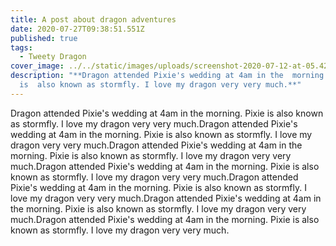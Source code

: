 ```yaml
---
title: A post about dragon adventures
date: 2020-07-27T09:38:51.551Z
published: true
tags:
  - Tweety Dragon
cover_image: ../../static/images/uploads/screenshot-2020-07-12-at-05.42.37.png
description: "**Dragon attended Pixie's wedding at 4am in the  morning. Pixie
  is  also known as stormfly. I love my dragon very very much.**"
---
```

Dragon attended Pixie's wedding at 4am in the  morning. Pixie is  also known as stormfly. I love my dragon very very much.Dragon attended Pixie's wedding at 4am in the  morning. Pixie is  also known as stormfly. I love my dragon very very much.Dragon attended Pixie's wedding at 4am in the  morning. Pixie is  also known as stormfly. I love my dragon very very much.Dragon attended Pixie's wedding at 4am in the  morning. Pixie is  also known as stormfly. I love my dragon very very much.Dragon attended Pixie's wedding at 4am in the  morning. Pixie is  also known as stormfly. I love my dragon very very much.Dragon attended Pixie's wedding at 4am in the  morning. Pixie is  also known as stormfly. I love my dragon very very much.Dragon attended Pixie's wedding at 4am in the  morning. Pixie is  also known as stormfly. I love my dragon very very much.